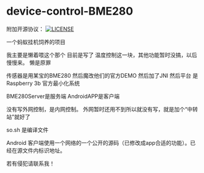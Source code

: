 # device-control-BME280

附加开源协议：
[![LICENSE](https://img.shields.io/badge/license-Anti%20996-blue.svg)](https://github.com/KagurazakaYukie/996/blob/master/996%E5%8D%8F%E8%AE%AE)


一个蚂蚁挂机饲养的项目

我主要是懒着喂这个那个 目前是写了 温度控制这一块，其他功能暂时没搞，以后慢慢来。
懒是原罪

传感器是用某宝的BME280 然后魔改他们的官方DEMO 然后加了JNI
然后平台 是Raspberry 3b 官方最小化系统

BME280Server是服务端
AndroidAPP是客户端

没有写外网控制，是内网控制。
外网暂时还用不到所以就没有写，就是加个“中转站”就好了

so.sh 是编译文件

Android 客户端使用一个网络的一个公开的源码（已修改成app合适的功能）。已经在源文件内标识地址。

若有侵犯请联系我！
